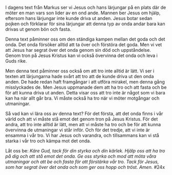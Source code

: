 I dagens text från Markus ser vi Jesus och hans lärjungar på en plats där de möter en man vars son lider av en ond ande. Mannen ber Jesus om hjälp, eftersom hans lärjungar inte kunde driva ut anden. Jesus botar sedan pojken och förklarar för sina lärjungar att denna typ av onda andar bara kan drivas ut genom bön och fasta.

Denna text påminner oss om den ständiga kampen mellan det goda och det onda. Det onda försöker alltid att ta över och förstöra det goda. Men vi vet att Jesus har segrat över det onda genom sin död och uppståndelse. Genom tron på Jesus Kristus kan vi också övervinna det onda och leva i Guds rike.

Men denna text påminner oss också om att tro inte alltid är lätt. Vi ser i texten att lärjungarna hade svårt att tro att de kunde driva ut den onda anden. De hade redan haft framgångar i att utföra mirakel, men denna gång misslyckades de. Men Jesus uppmanade dem att ha tro och att fasta och be för att kunna driva ut anden. Detta visar oss att tro inte är något som vi bara kan ha när allt går bra. Vi måste också ha tro när vi möter motgångar och utmaningar.

Så vad kan vi lära oss av denna text? För det första, att det onda finns i vår värld och att vi måste stå emot det genom tron på Jesus Kristus. För det andra, att tro inte alltid är lätt, men att vi måste ha tro och be för att kunna övervinna de utmaningar vi står inför. Och för det tredje, att vi inte är ensamma i vår tro. Vi har Jesus och varandra, och tillsammans kan vi stå starka i vår tro och kämpa mot det onda.

Låt oss be:
*Käre Gud, tack för din styrka och din kärlek. Hjälp oss att ha tro på dig och att stå emot det onda. Ge oss styrka och mod att möta våra utmaningar och att be och fasta för att förstärka vår tro. Tack för Jesus, som har segrat över det onda och som ger oss hopp och tröst. Amen.*
#24x
